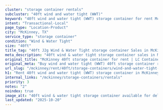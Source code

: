 ```yaml
---
cluster: "storage container rentals"
subcluster: "40ft wind and water tight (WWT)"
keyword: "40ft wind and water tight (WWT) storage container for rent McKinney, TX"
intent: "Transactional-Local"
page_type: "Location-Product"
city: "McKinney, TX"
service_type: "storage container"
condition: "Wind & Water Tight"
size: "40ft"
title_tag: "40ft J2g Wind & Water Tight storage container Sales in McKinney | LC Container"
meta_description: "40ft wind & water tight storage container sales in McKinney. Fast delivery, competitive pricing. Serving storage containers area. Quote ID: 4ZO. Call (214) 524-4168 for your free quote today."
original_title: "McKinney 40ft storage container for rent | LC Container"
original_meta: "Buy wind and water tight (WWT) 40ft storage container rent with local delivery in McKinney, TX. LC Container — local Since 2003. Request a fast quote today."
url_slug: "/mckinney/rent/40ft/storage-containers/wind-and-water-tight-wwt"
h1: "Rent 40ft wind and water tight (WWT) storage container in McKinney"
internal_links: "/mckinney/storage-containers/rentals"
priority: 3
notes: "2"
noindex: true
image_alt: "40ft wind & water tight storage container available for delivery in McKinney"
last_updated: "2025-10-20"
---
```


<!-- TODO: Add unique city/inventory copy, images, and internal links here. -->
